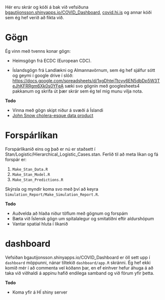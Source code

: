 Hér eru skrár og kóði á bak við vefsíðuna [bgautijonsson.shinyapps.io/COVID_Dashboard](https://bgautijonsson.shinyapps.io/COVID_Dashboard/), [covid.hi.is](covid.hi.is) og annar kóði sem ég hef verið að fikta við.

# Gögn

Ég vinn með tvenns konar gögn:

* Heimsgögn frá ECDC (European CDC).

* Íslandsgögn frá Landlækni og Almannavörnum, sem ég hef sjálfur sótt og geymi í google drive í slóð: https://docs.google.com/spreadsheets/d/1xgDhtejTtcyy6EN5dbDp5W3TeJhKFRRgm6Xk0s0YFeA sæki svo gögnin með googlesheets4 pakkanum og skrifa út þær skrár sem ég tel mig munu vilja nota.

**Todo**

* Vinna með gögn skipt niður á svæði á Íslandi
* [John Snow cholera-esque data product](https://blogs.cdc.gov/publichealthmatters/2017/03/a-legacy-of-disease-detectives/)

# Forspárlíkan

Forspárlíkanið eins og það er nú er staðsett í Stan/Logistic/Hierarchical_Logistic_Cases.stan. Ferlið til að meta líkan og fá forspár er:

1. `Make_Stan_Data.R`
2. `Make_Stan_Model.R`
3. `Make_Stan_Predictions.R`

Skýrsla og myndir koma svo með því að keyra `Simulation_Report/Make_Simulation_Report.R`.

**Todo** 

* Auðvelda að hlaða niður töflum með gögnum og forspám
* Bæta við Íslensk gögn um spítalalegur og smitatíðni eftir aldurshópum
* Vantar spatial hluta í líkanið

# dashboard

Vefsíðan bgautijonsson.shinyapps.io/COVID_Dashboard er öll sett upp í `dashboard` möppunni, nánar tiltekið `dashboard/app.R` skránni. Ég hef ekki komið mér í að commenta vel kóðann þar, en ef einhver hefur áhuga á að taka við viðhaldi á appinu hafið endilega samband og við förum yfir þetta.

**Todo**

* Koma yfir á HÍ shiny server